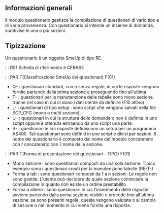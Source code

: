 ## Informazioni generali
Il modulo questionario gestisce la compilazione di questionari di vario tipo e di varia provenienza.
Con questionario si intende un insieme di domande, suddivise in una o più sezioni.

## Tipizzazione
Un questionario è un oggetto SmeUp di tipo RE.

 :  : R01 Scheda di riferimento è CFBASE

 :  : PAR T(Classificazione SmeUp dei questionari) F(01)


- Q- :  questionari standard, con o senza regole, in cui le risposte vengono fornite partendo dalla prima sezione e proseguendo fino all'ultima
- T- :  questionari per la manutenzione delle tabelle sono mono sezione, tranne nel caso in cui ci siano i dati utente da definire (F15 attivo)
- L- :  questionari di tipo setup :  sono script che vengono salvati nella file SCP_CFG (mono o multi sezione).
- U- :  questionari in cui la struttura delle domande o non è definita in uno script oppure è ottenuta estraendo da uno script una parte.
- S- :  questionari le cui risposte definiscono un setup per un programma AS400. Tali questionari sono definiti in uno script e divisi per sezioni. Il nome del questionario è composto dal nome del modulo concatenato con / concatenato con il nome della sezione.

 :  : PAR T(Forma di presentazione dei questionari - TIPO) F(01)


- Mono sezione :  sono questionari composti da una sola sezione. Tipico esempio sono i questionari creati per la manutenzione tabelle (RE-T-)
- Forma a tab :  sono questionari composti da 1 a n sezioni. Le regole non sono gestite. L'utente può decidere da quale sezione cominciare la compilazione in quanto non esiste un ordine prestabilito
- Forma a albero :  sono questionari in cui l'inserimento delle risposte avviene partendo dalla prima sezione visibile e procede fino all'ultima sezione. se sono presenti regole, queste vengono valutate o al cambio di sezione o nel momento in cui viene fornita una risposta.

